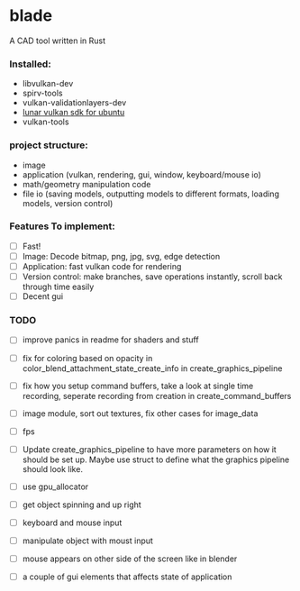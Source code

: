 # blade 

A CAD tool written in Rust

### Installed:
* libvulkan-dev
* spirv-tools
* vulkan-validationlayers-dev
* [lunar vulkan sdk for ubuntu](https://vulkan.lunarg.com/doc/view/latest/linux/getting_started_ubuntu.html)
* vulkan-tools

### project structure:

- image
- application (vulkan, rendering, gui, window, keyboard/mouse io)
- math/geometry manipulation code
- file io (saving models, outputting models to different formats, loading models, version control)

### Features To implement:
- [ ] Fast!
- [ ] Image: Decode bitmap, png, jpg, svg, edge detection
- [ ] Application: fast vulkan code for rendering 
- [ ] Version control: make branches, save operations instantly, scroll back through time easily
- [ ] Decent gui 

### TODO
- [ ] improve panics in readme for shaders and stuff
- [ ] fix for coloring based on opacity in color_blend_attachment_state_create_info in create_graphics_pipeline
- [ ] fix how you setup command buffers, take a look at single time recording, seperate recording from creation in create_command_buffers
- [ ] image module, sort out textures, fix other cases for image_data
- [ ] fps
- [ ] Update create_graphics_pipeline to have more parameters on how it should be set up. Maybe use struct to define what the graphics pipeline should look like.
- [ ] use gpu_allocator
- [ ] get object spinning and up right
- [ ] keyboard and mouse input
- [ ] manipulate object with moust input
- [ ] mouse appears on other side of the screen like in blender
- [ ] a couple of gui elements that affects state of application

